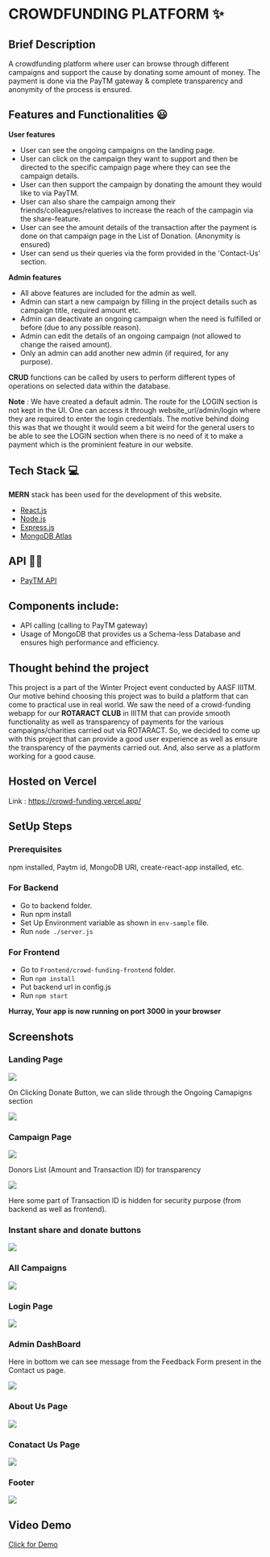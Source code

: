 # CROWDFUNDING PLATFORM ✨

## Brief Description 
A crowdfunding platform where user can browse through different campaigns and support the cause by donating some amount of money.
The payment is done via the PayTM gateway & complete transparency and anonymity of the process is ensured.

## Features and Functionalities 😃

**User features**
 - User can see the ongoing campaigns on the landing page.
 - User can click on the campaign they want to support and then be directed to the specific campaign page where they can see the campaign details.
 - User can then support the campaign by donating the amount they would like to via PayTM.
 - User can also share the campaign among their friends/colleagues/relatives to increase the reach of the campagin via the share-feature.
 - User can see the amount details of the transaction after the payment is done on that campaign page in the List of Donation. (Anonymity is ensured)
 - User can send us their queries via the form provided in the 'Contact-Us' section.
 
 **Admin features** 
 
 - All above features are included for the admin as well.
 - Admin can start a new campaign by filling in the project details such as campaign title, required amount etc.
 - Admin can deactivate an ongoing campaign when the need is fulfilled or before (due to any possible reason).
 - Admin can edit the details of an ongoing campaign (not allowed to change the raised amount).
 - Only an admin can add another new admin (if required, for any purpose). 
 
 **CRUD** functions can be called by users to perform different types of operations on selected data within the database. 

 **Note** : We have created a default admin. The route for the LOGIN section is not kept in the UI. One can access it through website_url/admin/login where they are required to   enter the login credentials. The motive behind doing this was that we thought it would seem a bit weird for the general users to be able to see the LOGIN section when there is no need of it to make a payment which is the prominient feature in our website.
 
 ## Tech Stack 💻
 
 **MERN** stack has been used for the development of this website. 
 - [React.js](https://reactjs.org/)
 - [Node.js](https://nodejs.org/en/)
 - [Express.js](https://expressjs.com/)
 - [MongoDB Atlas](https://www.mongodb.com/cloud/atlas)

## API :man_technologist:

 - [PayTM API](https://developer.paytm.com/docs/)
 
## Components include:
 - API calling (calling to PayTM gateway)
 - Usage of MongoDB that provides us a Schema-less Database and ensures high performance and efficiency.
 
 ## Thought behind the project
 
This project is a part of the Winter Project event conducted by AASF IIITM. Our motive behind choosing this project was to build a platform that can come to practical use in real world. We saw the need of a crowd-funding webapp for our **ROTARACT CLUB** in IIITM that can provide smooth functionality as well as transparency of payments for the various campaigns/charities carried out via ROTARACT. So, we decided to come up with  this project that can provide a good user experience as well as ensure the transparency of the payments carried out. And, also serve as a platform working for a good cause. 

## Hosted on Vercel
Link : https://crowd-funding.vercel.app/

## SetUp Steps

### Prerequisites
npm installed, Paytm id, MongoDB URI, create-react-app installed, etc. <br>
### For Backend
 - Go to backend folder.
 - Run npm install
 - Set Up Environment variable as shown in `env-sample` file.
 - Run `node ./server.js`
 
### For Frontend
 - Go to `Frontend/crowd-funding-frontend` folder.
 - Run `npm install`
 - Put backend url in config.js
 - Run `npm start`
 
**Hurray, Your app is now running on port 3000 in your browser**

## Screenshots

### Landing Page

![](ScreenShots/LandingPage1.png)

On Clicking Donate Button, we can slide through the Ongoing Camapigns section

![](ScreenShots/LandingPage2.png)

### Campaign Page

![](ScreenShots/Campaign1.png)

Donors List (Amount and Transaction ID) for transparency 

![](ScreenShots/Campaign2.png)

Here some part of Transaction ID is hidden for security purpose (from backend as well as frontend).

### Instant share and donate buttons

![](ScreenShots/Instant.png)

### All Campaigns

![](ScreenShots/AllCampaign.png)

### Login Page

![](ScreenShots/LoginPage.png)

### Admin DashBoard

Here in bottom we can see message from the Feedback Form present in the Contact us page.

![](ScreenShots/AdminDashBoard.png)

### About Us Page

![](ScreenShots/AboutUsPage.png)

### Conatact Us Page

![](ScreenShots/ContactUsPage.png)

### Footer

![](ScreenShots/Footer.png)


## Video Demo

[Click for Demo](https://youtu.be/Xl-5Blm3Pm8)
